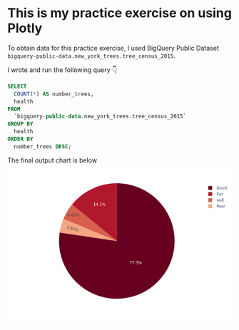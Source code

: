 # This is my practice exercise on using Plotly

To obtain data for this practice exercise, I used BigQuery Public Dataset `bigquery-public-data.new_york_trees.tree_census_2015`.

I wrote and run the following query 👇

```sql
SELECT
  COUNT(*) AS number_trees,
  health
FROM
  `bigquery-public-data.new_york_trees.tree_census_2015`
GROUP BY
  health
ORDER BY
  number_trees DESC;
```

The final output chart is below
![pie.chart](bar.png)

